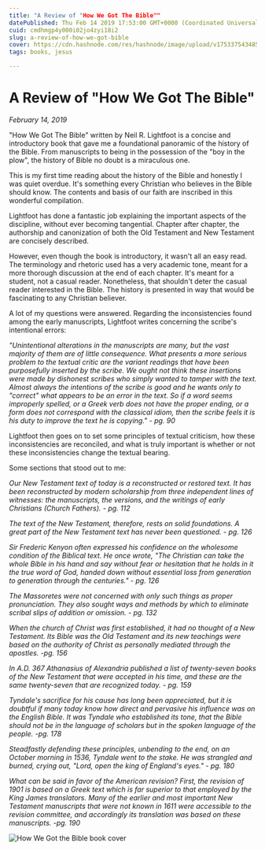 ```yaml
---
title: "A Review of "How We Got The Bible""
datePublished: Thu Feb 14 2019 17:53:00 GMT+0000 (Coordinated Universal Time)
cuid: cmdhmgp4y000i02jo4zyi18i2
slug: a-review-of-how-we-got-bible
cover: https://cdn.hashnode.com/res/hashnode/image/upload/v1753375434856/8ae95689-68b1-4124-9ae2-5dc0a549602f.jpeg
tags: books, jesus

---
```



# A Review of "How We Got The Bible"

*February 14, 2019*

"How We Got The Bible" written by Neil R. Lightfoot is a concise and introductory book that gave me a foundational panoramic of the history of the Bible. From manuscripts to being in the possession of the "boy in the plow", the history of Bible no doubt is a miraculous one.

This is my first time reading about the history of the Bible and honestly I was quiet overdue. It's something every Christian who believes in the Bible should know. The contents and basis of our faith are inscribed in this wonderful compilation.

Lightfoot has done a fantastic job explaining the important aspects of the discipline, without ever becoming tangential. Chapter after chapter, the authorship and canonization of both the Old Testament and New Testament are concisely described.

However, even though the book is introductory, it wasn't all an easy read. The terminology and rhetoric used has a very academic tone, meant for a more thorough discussion at the end of each chapter. It's meant for a student, not a casual reader. Nonetheless, that shouldn't deter the casual reader interested in the Bible. The history is presented in way that would be fascinating to any Christian believer.

A lot of my questions were answered. Regarding the inconsistencies found among the early manuscripts, Lightfoot writes concerning the scribe's intentional errors:

*"Unintentional alterations in the manuscripts are many, but the vast majority of them are of little consequence. What presents a more serious problem to the textual critic are the variant readings that have been purposefully inserted by the scribe. We ought not think these insertions were made by dishonest scribes who simply wanted to tamper with the text. Almost always the intentions of the scribe is good and he wants only to "correct" what appears to be an error in the text. So if a word seems improperly spelled, or a Greek verb does not have the proper ending, or a form does not correspond with the classical idiom, then the scribe feels it is his duty to improve the text he is copying." - pg. 90*

Lightfoot then goes on to set some principles of textual criticism, how these inconsistencies are reconciled, and what is truly important is whether or not these inconsistencies change the textual bearing.

Some sections that stood out to me:

*Our New Testament text of today is a reconstructed or restored text. It has been reconstructed by modern scholarship from three independent lines of witnesses: the manuscripts, the versions, and the writings of early Christians (Church Fathers). - pg. 112*

*The text of the New Testament, therefore, rests on solid foundations. A great part of the New Testament text has never been questioned. - pg. 126*

*Sir Frederic Kenyon often expressed his confidence on the wholesome condition of the Biblical text. He once wrote, "The Christian can take the whole Bible in his hand and say without fear or hesitation that he holds in it the true word of God, handed down without essential loss from generation to generation through the centuries." - pg. 126*

*The Massoretes were not concerned with only such things as proper pronunciation. They also sought ways and methods by which to eliminate scribal slips of addition or omission. - pg. 132*

*When the church of Christ was first established, it had no thought of a New Testament. Its Bible was the Old Testament and its new teachings were based on the authority of Christ as personally mediated through the apostles. -pg. 156*

*In A.D. 367 Athanasius of Alexandria published a list of twenty-seven books of the New Testament that were accepted in his time, and these are the same twenty-seven that are recognized today. - pg. 159*

*Tyndale's sacrifice for his cause has long been appreciated, but it is doubtful if many today know how direct and pervasive his influence was on the English Bible. It was Tyndale who established its tone, that the Bible should not be in the language of scholars but in the spoken language of the people. -pg. 178*

*Steadfastly defending these principles, unbending to the end, on an October morning in 1536, Tyndale went to the stake. He was strangled and burned, crying out, "Lord, open the king of England's eyes." - pg. 180*

*What can be said in favor of the American revision? First, the revision of 1901 is based on a Greek text which is far superior to that employed by the King James translators. Many of the earlier and most important New Testament manuscripts that were not known in 1611 were accessible to the revision committee, and accordingly its translation was based on these manuscripts. -pg. 190*

![How We Got the Bible book cover](https://cdn.hashnode.com/res/hashnode/image/upload/v1753375433760/568b7813-50df-4f08-b678-05c978675bf4.jpeg)